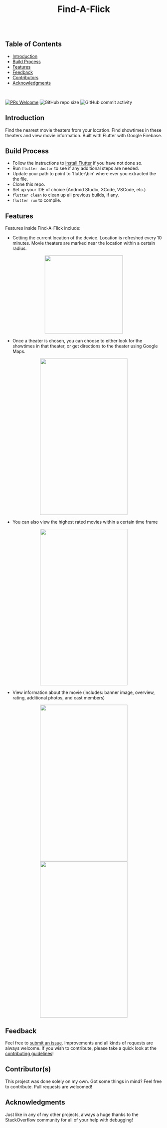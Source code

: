 <h1 align="center"> Find-A-Flick </h1> <br>

<br>

## Table of Contents

- [Introduction](#introduction)
- [Build Process](#build-process)
- [Features](#features)
- [Feedback](#feedback)
- [Contributors](#contributors)
- [Acknowledgments](#acknowledgments)

<br>

[![PRs Welcome](https://img.shields.io/badge/PRs-welcome-brightgreen.svg?style=flat-square)](http://makeapullrequest.com)
![GitHub repo size](https://img.shields.io/github/repo-size/awwsnappitsrob24/Find-A-Flick)
![GitHub commit activity](https://img.shields.io/github/commit-activity/w/awwsnappitsrob24/Find-A-Flick)


## Introduction

Find the nearest movie theaters from your location. Find showtimes in these theaters and view movie information. Built with Flutter with Google Firebase.

## Build Process

- Follow the instructions to [install Flutter](https://flutter.dev/docs/get-started/install) if you have not done so.
- Run `flutter doctor` to see if any additional steps are needed.
- Update your path to point to 'flutter\bin' where ever you extracted the the file.
- Clone this repo.
- Set up your IDE of choice (Android Studio, XCode, VSCode, etc.)
- `flutter clean` to clean up all previous builds, if any.
- `flutter run` to compile.

## Features

Features inside Find-A-Flick include:

- Getting the current location of the device. Location is refreshed every 10 minutes. Movie theaters are marked near the location within a certain radius.
<p align="center">
   <img src="https://i.imgur.com/sVbPpqj.png" width="250" /> 
</p>
    

- Once a theater is chosen, you can choose to either look for the showtimes in that theater, or get directions to the theater using Google Maps.
<p align="center">
  <img src = "https://i.imgur.com/3Mhl6wm.png" width=280 height=500>
</p>

- You can also view the highest rated movies within a certain time frame
<p align="center">
  <img src = "https://i.imgur.com/DXkOJY5.png" width=280 height=500>
</p>

- View information about the movie (includes: banner image, overview, rating, additional photos, and cast members)
<p align="center">
  <img src = "https://i.imgur.com/PEbPJyI.png" width=280 height=500>
  <img src = "https://i.imgur.com/fcdoXYK.png" width=280 height=500>
</p>

## Feedback

Feel free to [submit an issue](https://github.com/awwsnappitsrob24/Find-A-Flick/issues/new). Improvements and all kinds of requests are always welcome. If you wish to contribute, please take a quick look at the [contributing guidelines](./contributing.md)!

## Contributor(s)

This project was done solely on my own. Got some things in mind? Feel free to contribute. Pull requests are welcomed!

## Acknowledgments

Just like in any of my other projects, always a huge thanks to the StackOverflow community for all of your help with debugging!
